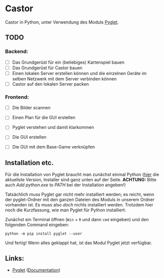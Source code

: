 # Castor

Castor in Python, unter Verwendung des Moduls [Pyglet](https://pyglet.org/).

## TODO

### Backend:
- [ ] Das Grundgerüst für ein (beliebiges) Kartenspiel bauen
- [ ] Das Grundgerüst für Castor bauen
- [ ] Einen lokalen Server erstellen können und die einzelnen Geräte im selben Netzwerk mit 
      dem Server verbinden können
- [ ] Castor auf den lokalen Server packen

### Frontend:
- [ ] Die Bilder scannen
- [ ] Einen Plan für die GUI erstellen
- [ ] Pyglet verstehen und damit klarkommen
- [ ] Die GUI erstellen
- [ ] Die GUI mit dem Base-Game verknüpfen



## Installation etc.

Für die Installation von Pyglet braucht man zunächst einmal Python
([hier](https://www.python.org/downloads/release/python-31011/) die aktuellste Version,
Installer sind ganz unten auf der Seite. **ACHTUNG:** Bitte auch _Add python.exe to PATH_
bei der Installation angeben!)

Tatsächlich muss Pyglet gar nicht mehr installiert werden; es reicht, wenn der pyglet-Ordner
mit den ganzen Dateien des Moduls in unserem Ordner vorhanden ist. Es muss also _doch_ nichts
installiert werden. Trotzdem hier noch die Kurzfassung, wie man Pyglet für Python installiert:

Zunächst ein Terminal  öffnen (`Win` + `R` und dann `cmd` eingeben) und den folgenden Command
eingeben:

    python -m pip install pyglet --user

Und fertig! Wenn alles geklappt hat, ist das Modul Pyglet jetzt verfügbar.



## Links:

* [Pyglet](https://pyglet.org/) ([Documentation](https://pyglet.readthedocs.io/en/latest/))
